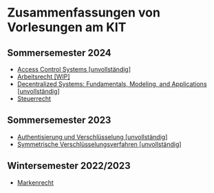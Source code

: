 # Zusammenfassungen von Vorlesungen am KIT

## Sommersemester 2024

- [Access Control Systems [unvollständig]](./pdfs/AccessControlSystems.pdf)
- [Arbeitsrecht [WIP]](./pdfs/Arbeitsrecht.pdf)
- [Decentralized Systems: Fundamentals, Modeling, and Applications [unvollständig]](./pdfs/DecentralizedSystems.pdf)
- [Steuerrecht](./pdfs/Steuerrecht.pdf)

## Sommersemester 2023

- [Authentisierung und Verschlüsselung [unvollständig]](./pdfs/AuthentisierungUndVerschluesselung.pdf)
- [Symmetrische Verschlüsselungsverfahren [unvollständig]](./pdfs/SymmetrischeVerschluesselungsverfahren.pdf)

## Wintersemester 2022/2023

- [Markenrecht](./pdfs/Markenrecht.pdf)
